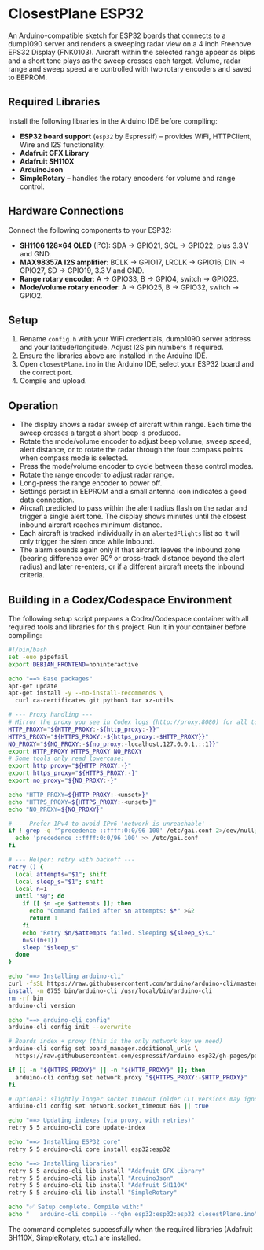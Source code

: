 # ClosestPlane ESP32

An Arduino-compatible sketch for ESP32 boards that connects to a dump1090 server and renders a sweeping radar view on a 4 inch Freenove EPS32 Display (FNK0103). Aircraft within the selected range appear as blips and a short tone plays as the sweep crosses each target. Volume, radar range and sweep speed are controlled with two rotary encoders and saved to EEPROM.

## Required Libraries

Install the following libraries in the Arduino IDE before compiling:

- **ESP32 board support** (`esp32` by Espressif) – provides WiFi, HTTPClient, Wire and I2S functionality.
- **Adafruit GFX Library**
- **Adafruit SH110X**
- **ArduinoJson**
- **SimpleRotary** – handles the rotary encoders for volume and range control.

## Hardware Connections

Connect the following components to your ESP32:

- **SH1106 128×64 OLED** (I²C): SDA → GPIO21, SCL → GPIO22, plus 3.3 V and GND.
- **MAX98357A I2S amplifier**: BCLK → GPIO17, LRCLK → GPIO16, DIN → GPIO27, SD → GPIO19, 3.3 V and GND.
- **Range rotary encoder**: A → GPIO33, B → GPIO4, switch → GPIO23.
- **Mode/volume rotary encoder**: A → GPIO25, B → GPIO32, switch → GPIO2.

## Setup
1. Rename `config.h` with your WiFi credentials, dump1090 server address and your latitude/longitude. Adjust I2S pin numbers if required.
2. Ensure the libraries above are installed in the Arduino IDE.
3. Open `closestPlane.ino` in the Arduino IDE, select your ESP32 board and the correct port.
4. Compile and upload.

## Operation
- The display shows a radar sweep of aircraft within range. Each time the sweep crosses a target a short beep is produced.
- Rotate the mode/volume encoder to adjust beep volume, sweep speed, alert distance, or to rotate the radar through the four compass points when compass mode is selected.
- Press the mode/volume encoder to cycle between these control modes.
- Rotate the range encoder to adjust radar range.
- Long-press the range encoder to power off.
- Settings persist in EEPROM and a small antenna icon indicates a good data connection.
- Aircraft predicted to pass within the alert radius flash on the radar and trigger a single alert tone. The display shows minutes until the closest inbound aircraft reaches minimum distance.
- Each aircraft is tracked individually in an `alertedFlights` list so it will only trigger the siren once while inbound.
- The alarm sounds again only if that aircraft leaves the inbound zone (bearing difference over 90° or cross-track distance beyond the alert radius) and later re-enters, or if a different aircraft meets the inbound criteria.

## Building in a Codex/Codespace Environment

The following setup script prepares a Codex/Codespace container with all required tools and
libraries for this project. Run it in your container before compiling:
```bash
#!/bin/bash
set -euo pipefail
export DEBIAN_FRONTEND=noninteractive

echo "==> Base packages"
apt-get update
apt-get install -y --no-install-recommends \
  curl ca-certificates git python3 tar xz-utils

# --- Proxy handling ---
# Mirror the proxy you see in Codex logs (http://proxy:8080) for all tools.
HTTP_PROXY="${HTTP_PROXY:-${http_proxy:-}}"
HTTPS_PROXY="${HTTPS_PROXY:-${https_proxy:-$HTTP_PROXY}}"
NO_PROXY="${NO_PROXY:-${no_proxy:-localhost,127.0.0.1,::1}}"
export HTTP_PROXY HTTPS_PROXY NO_PROXY
# Some tools only read lowercase:
export http_proxy="${HTTP_PROXY:-}"
export https_proxy="${HTTPS_PROXY:-}"
export no_proxy="${NO_PROXY:-}"

echo "HTTP_PROXY=${HTTP_PROXY:-<unset>}"
echo "HTTPS_PROXY=${HTTPS_PROXY:-<unset>}"
echo "NO_PROXY=${NO_PROXY}"

# --- Prefer IPv4 to avoid IPv6 'network is unreachable' ---
if ! grep -q '^precedence ::ffff:0:0/96 100' /etc/gai.conf 2>/dev/null; then
  echo 'precedence ::ffff:0:0/96 100' >> /etc/gai.conf
fi

# --- Helper: retry with backoff ---
retry () {
  local attempts="$1"; shift
  local sleep_s="$1"; shift
  local n=1
  until "$@"; do
    if [[ $n -ge $attempts ]]; then
      echo "Command failed after $n attempts: $*" >&2
      return 1
    fi
    echo "Retry $n/$attempts failed. Sleeping ${sleep_s}s…"
    n=$((n+1))
    sleep "$sleep_s"
  done
}

echo "==> Installing arduino-cli"
curl -fsSL https://raw.githubusercontent.com/arduino/arduino-cli/master/install.sh | sh
install -m 0755 bin/arduino-cli /usr/local/bin/arduino-cli
rm -rf bin
arduino-cli version

echo "==> arduino-cli config"
arduino-cli config init --overwrite

# Boards index + proxy (this is the only network key we need)
arduino-cli config set board_manager.additional_urls \
  https://raw.githubusercontent.com/espressif/arduino-esp32/gh-pages/package_esp32_index.json

if [[ -n "${HTTPS_PROXY}" || -n "${HTTP_PROXY}" ]]; then
  arduino-cli config set network.proxy "${HTTPS_PROXY:-$HTTP_PROXY}"
fi

# Optional: slightly longer socket timeout (older CLI versions may ignore this; safe if it errors)
arduino-cli config set network.socket_timeout 60s || true

echo "==> Updating indexes (via proxy, with retries)"
retry 5 5 arduino-cli core update-index

echo "==> Installing ESP32 core"
retry 5 5 arduino-cli core install esp32:esp32

echo "==> Installing libraries"
retry 5 5 arduino-cli lib install "Adafruit GFX Library"
retry 5 5 arduino-cli lib install "ArduinoJson"
retry 5 5 arduino-cli lib install "Adafruit SH110X"
retry 5 5 arduino-cli lib install "SimpleRotary"

echo "✅ Setup complete. Compile with:"
echo "   arduino-cli compile --fqbn esp32:esp32:esp32 closestPlane.ino"
```

The command completes successfully when the required libraries (Adafruit SH110X, SimpleRotary, etc.) are installed.



